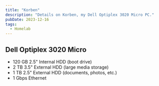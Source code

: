 ```yaml
---
title: "Korben"
description: "Details on Korben, my Dell Optiplex 3020 Micro PC."
pubDate: 2023-12-16
tags:
  - Homelab
---
```


## Dell Optiplex 3020 Micro

- 120 GB 2.5" Internal HDD (boot drive)
- 2 TB 3.5" External HDD (large media storage)
- 1 TB 2.5" External HDD (documents, photos, etc.)
- 1 Gbps Ethernet
